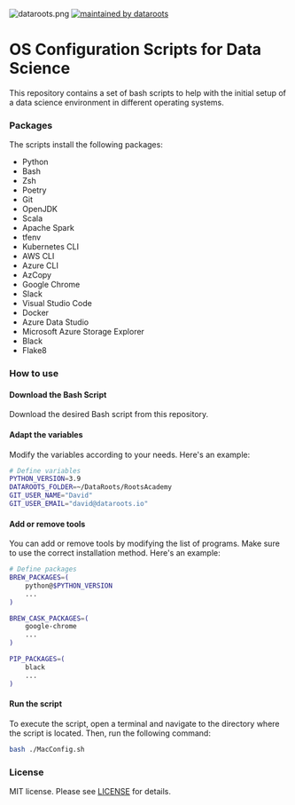 ![dataroots.png](https://dataroots.io/assets/logo/logo-rainbow.png)
[![maintained by dataroots](https://img.shields.io/badge/maintained%20by-dataroots-%2300b189)](https://dataroots.io)


# OS Configuration Scripts for Data Science

This repository contains a set of bash scripts to help with the initial setup of a data science environment in different operating systems.

### Packages

The scripts install the following packages:

- Python
- Bash
- Zsh
- Poetry
- Git
- OpenJDK
- Scala
- Apache Spark
- tfenv
- Kubernetes CLI
- AWS CLI
- Azure CLI
- AzCopy
- Google Chrome
- Slack
- Visual Studio Code
- Docker
- Azure Data Studio
- Microsoft Azure Storage Explorer
- Black
- Flake8


### How to use

#### Download the Bash Script
Download the desired Bash script from this repository.

#### Adapt the variables
Modify the variables according to your needs. Here's an example:

```bash
# Define variables
PYTHON_VERSION=3.9
DATAROOTS_FOLDER=~/DataRoots/RootsAcademy
GIT_USER_NAME="David"
GIT_USER_EMAIL="david@dataroots.io"
```

#### Add or remove tools
You can add or remove tools by modifying the list of programs. Make sure to use the correct installation method. Here's an example:
```bash
# Define packages
BREW_PACKAGES=(
    python@$PYTHON_VERSION
    ...
)

BREW_CASK_PACKAGES=(
    google-chrome
    ...
)

PIP_PACKAGES=(
    black
    ...
)
```

#### Run the script
To execute the script, open a terminal and navigate to the directory where the script is located. Then, run the following command:

```bash
bash ./MacConfig.sh
```


### License
MIT license. Please see [LICENSE](LICENSE) for details.